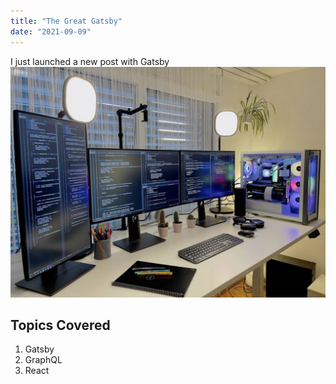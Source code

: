 ```yaml
---
title: "The Great Gatsby"
date: "2021-09-09"
---
```


I just launched a new post with Gatsby
![PC ultra setup](./img/pc_setup.jpg)

## Topics Covered

1. Gatsby
2. GraphQL
3. React
